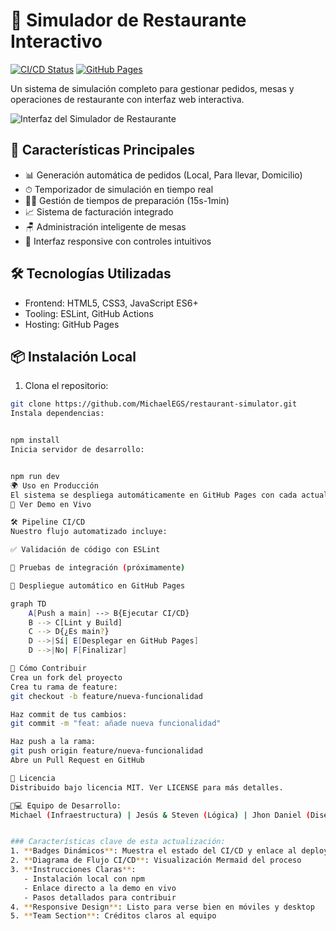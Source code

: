 
# 🍕 Simulador de Restaurante Interactivo

[![CI/CD Status](https://github.com/MichaelEGS/restaurant-simulator/actions/workflows/ci-cd-pipeline.yml/badge.svg)](https://github.com/MichaelEGS/restaurant-simulator/actions)
[![GitHub Pages](https://img.shields.io/badge/Deploy-GitHub%20Pages-blue)](https://michaelegs.github.io/restaurant-simulator)

Un sistema de simulación completo para gestionar pedidos, mesas y operaciones de restaurante con interfaz web interactiva.

![Interfaz del Simulador de Restaurante](.screenshot2.png)


## 🚀 Características Principales
- 📊 Generación automática de pedidos (Local, Para llevar, Domicilio)
- ⏱ Temporizador de simulación en tiempo real
- 🧑🍳 Gestión de tiempos de preparación (15s-1min)
- 📈 Sistema de facturación integrado
- 🪑 Administración inteligente de mesas
- 📱 Interfaz responsive con controles intuitivos

## 🛠 Tecnologías Utilizadas
- Frontend: HTML5, CSS3, JavaScript ES6+
- Tooling: ESLint, GitHub Actions
- Hosting: GitHub Pages

## 📦 Instalación Local
1. Clona el repositorio:
```bash
git clone https://github.com/MichaelEGS/restaurant-simulator.git
Instala dependencias:


npm install
Inicia servidor de desarrollo:


npm run dev
🌍 Uso en Producción
El sistema se despliega automáticamente en GitHub Pages con cada actualización de la rama main:
🔗 Ver Demo en Vivo

🛠️ Pipeline CI/CD
Nuestro flujo automatizado incluye:

✅ Validación de código con ESLint

🧪 Pruebas de integración (próximamente)

🚀 Despliegue automático en GitHub Pages

graph TD
    A[Push a main] --> B{Ejecutar CI/CD}
    B --> C[Lint y Build]
    C --> D{¿Es main?}
    D -->|Sí| E[Desplegar en GitHub Pages]
    D -->|No| F[Finalizar]

🤝 Cómo Contribuir
Crea un fork del proyecto
Crea tu rama de feature:
git checkout -b feature/nueva-funcionalidad

Haz commit de tus cambios:
git commit -m "feat: añade nueva funcionalidad"

Haz push a la rama:
git push origin feature/nueva-funcionalidad
Abre un Pull Request en GitHub

📄 Licencia
Distribuido bajo licencia MIT. Ver LICENSE para más detalles.

👨💻 Equipo de Desarrollo:
Michael (Infraestructura) | Jesús & Steven (Lógica) | Jhon Daniel (Diseño)


### Características clave de esta actualización:
1. **Badges Dinámicos**: Muestra el estado del CI/CD y enlace al deploy
2. **Diagrama de Flujo CI/CD**: Visualización Mermaid del proceso
3. **Instrucciones Claras**:
   - Instalación local con npm
   - Enlace directo a la demo en vivo
   - Pasos detallados para contribuir
4. **Responsive Design**: Listo para verse bien en móviles y desktop
5. **Team Section**: Créditos claros al equipo
